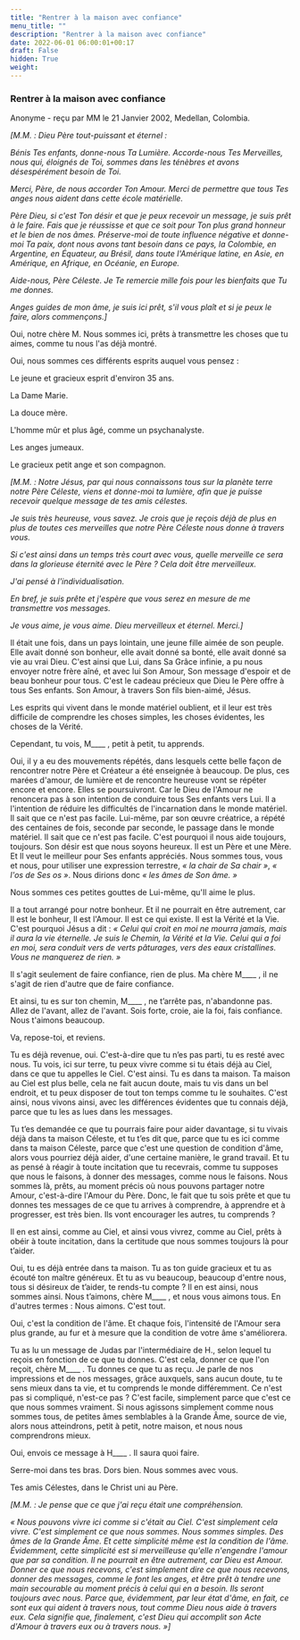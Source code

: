 ```yaml
---
title: "Rentrer à la maison avec confiance"
menu_title: ""
description: "Rentrer à la maison avec confiance"
date: 2022-06-01 06:00:01+00:17
draft: False
hidden: True
weight:
---
```

### Rentrer à la maison avec confiance

Anonyme - reçu par MM le 21 Janvier 2002, Medellan, Colombia.

*[M.M. : Dieu Père tout-puissant et éternel :*

*Bénis Tes enfants, donne-nous Ta Lumière. Accorde-nous Tes Merveilles, nous qui, éloignés de Toi, sommes dans les ténèbres et avons désespérément besoin de Toi.*

*Merci, Père, de nous accorder Ton Amour. Merci de permettre que tous Tes anges nous aident dans cette école matérielle.*

*Père Dieu, si c'est Ton désir et que je peux recevoir un message, je suis prêt à le faire. Fais que je réussisse et que ce soit pour Ton plus grand honneur et le bien de nos âmes. Préserve-moi de toute influence négative et donne-moi Ta paix, dont nous avons tant besoin dans ce pays, la Colombie, en Argentine, en Équateur, au Brésil, dans toute l'Amérique latine, en Asie, en Amérique, en Afrique, en Océanie, en Europe.*

*Aide-nous, Père Céleste. Je Te remercie mille fois pour les bienfaits que Tu me donnes.*

*Anges guides de mon âme, je suis ici prêt, s'il vous plaît et si je peux le faire, alors commençons.]*

Oui, notre chère M. Nous sommes ici, prêts à transmettre les choses que tu aimes, comme tu nous l'as déjà montré.

Oui, nous sommes ces différents esprits auquel vous pensez :

Le jeune et gracieux esprit d'environ 35 ans.

La Dame Marie.

La douce mère.

L'homme mûr et plus âgé, comme un psychanalyste.

Les anges jumeaux.

Le gracieux petit ange et son compagnon.

*[M.M. : Notre Jésus, par qui nous connaissons tous sur la planète terre notre Père Céleste, viens et donne-moi ta lumière, afin que je puisse recevoir quelque message de tes amis célestes.*

*Je suis très heureuse, vous savez. Je crois que je reçois déjà de plus en plus de toutes ces merveilles que notre Père Céleste nous donne à travers vous.*

*Si c'est ainsi dans un temps très court avec vous, quelle merveille ce sera dans la glorieuse éternité avec le Père ? Cela doit être merveilleux.*

*J'ai pensé à l'individualisation.*

*En bref, je suis prête et j'espère que vous serez en mesure de me transmettre vos messages.*

*Je vous aime, je vous aime. Dieu merveilleux et éternel. Merci.]*

Il était une fois, dans un pays lointain, une jeune fille aimée de son peuple. Elle avait donné son bonheur, elle avait donné sa bonté, elle avait donné sa vie au vrai Dieu. C'est ainsi que Lui, dans Sa Grâce infinie, a pu nous envoyer notre frère aîné, et avec lui Son Amour, Son message d'espoir et de beau bonheur pour tous. C'est le cadeau précieux que Dieu le Père offre à tous Ses enfants. Son Amour, à travers Son fils bien-aimé, Jésus.

Les esprits qui vivent dans le monde matériel oublient, et il leur est très difficile de comprendre les choses simples, les choses évidentes, les choses de la Vérité.

Cependant, tu vois, M____ , petit à petit, tu apprends.

Oui, il y a eu des mouvements répétés, dans lesquels cette belle façon de rencontrer notre Père et Créateur a été enseignée à beaucoup. De plus, ces marées d'amour, de lumière et de rencontre heureuse vont se répéter encore et encore. Elles se poursuivront. Car le Dieu de l'Amour ne renoncera pas à son intention de conduire tous Ses enfants vers Lui. Il a l'intention de réduire les difficultés de l'incarnation dans le monde matériel. Il sait que ce n'est pas facile. Lui-même, par son œuvre créatrice, a répété des centaines de fois, seconde par seconde, le passage dans le monde matériel. Il sait que ce n'est pas facile. C'est pourquoi il nous aide toujours, toujours. Son désir est que nous soyons heureux. Il est un Père et une Mère. Et Il veut le meilleur pour Ses enfants appréciés. Nous sommes tous, vous et nous, pour utiliser une expression terrestre, *« la chair de Sa chair »*, *« l'os de Ses os »*. Nous dirions donc *« les âmes de Son âme. »*

Nous sommes ces petites gouttes de Lui-même, qu'Il aime le plus.

Il a tout arrangé pour notre bonheur. Et il ne pourrait en être autrement, car Il est le bonheur, Il est l'Amour. Il est ce qui existe. Il est la Vérité et la Vie. C'est pourquoi Jésus a dit : *« Celui qui croit en moi ne mourra jamais, mais il aura la vie éternelle. Je suis le Chemin, la Vérité et la Vie. Celui qui a foi en moi, sera conduit vers de verts pâturages, vers des eaux cristallines. Vous ne manquerez de rien. »*

Il s'agit seulement de faire confiance, rien de plus. Ma chère M____ , il ne s'agit de rien d'autre que de faire confiance.

Et ainsi, tu es sur ton chemin, M____ , ne t’arrête pas, n'abandonne pas. Allez de l'avant, allez de l'avant. Sois forte, croie, aie la foi, fais confiance. Nous t'aimons beaucoup.

Va, repose-toi, et reviens.

Tu es déjà revenue, oui. C'est-à-dire que tu n’es pas parti, tu es resté avec nous. Tu vois, ici sur terre, tu peux vivre comme si tu étais déjà au Ciel, dans ce que tu appelles le Ciel. C'est ainsi. Tu es dans ta maison. Ta maison au Ciel est plus belle, cela ne fait aucun doute, mais tu vis dans un bel endroit, et tu peux disposer de tout ton temps comme tu le souhaites. C'est ainsi, nous vivons ainsi, avec les différences évidentes que tu connais déjà, parce que tu les as lues dans les messages.

Tu t’es demandée ce que tu pourrais faire pour aider davantage, si tu vivais déjà dans ta maison Céleste, et tu t’es dit que, parce que tu es ici comme dans ta maison Céleste, parce que c'est une question de condition d'âme, alors vous pourriez déjà aider, d'une certaine manière, le grand travail. Et tu as pensé à réagir à toute incitation que tu recevrais, comme tu supposes que nous le faisons, à donner des messages, comme nous le faisons. Nous sommes là, prêts, au moment précis où nous pouvons partager notre Amour, c'est-à-dire l'Amour du Père. Donc, le fait que tu sois prête et que tu donnes tes messages de ce que tu arrives à comprendre, à apprendre et à progresser, est très bien. Ils vont encourager les autres, tu comprends ?

Il en est ainsi, comme au Ciel, et ainsi vous vivrez, comme au Ciel, prêts à obéir à toute incitation, dans la certitude que nous sommes toujours là pour t’aider.

Oui, tu es déjà entrée dans ta maison. Tu as ton guide gracieux et tu as écouté ton maître généreux. Et tu as vu beaucoup, beaucoup d'entre nous, tous si désireux de t’aider, te rends-tu compte ? Il en est ainsi, nous sommes ainsi. Nous t’aimons, chère M____ , et nous vous aimons tous. En d'autres termes : Nous aimons. C'est tout.

Oui, c'est la condition de l'âme. Et chaque fois, l'intensité de l'Amour sera plus grande, au fur et à mesure que la condition de votre âme s'améliorera.

Tu as lu un message de Judas par l'intermédiaire de H., selon lequel tu reçois en fonction de ce que tu donnes. C'est cela, donner ce que l'on reçoit, chère M____ . Tu donnes ce que tu as reçu. Je parle de nos impressions et de nos messages, grâce auxquels, sans aucun doute, tu te sens mieux dans ta vie, et tu comprends le monde différemment. Ce n'est pas si compliqué, n'est-ce pas ?
C'est facile, simplement parce que c'est ce que nous sommes vraiment. Si nous agissons simplement comme nous sommes tous, de petites âmes semblables à la Grande Âme, source de vie, alors nous atteindrons, petit à petit, notre maison, et nous nous comprendrons mieux.

Oui, envois ce message à H____ . Il saura quoi faire.

Serre-moi dans tes bras. Dors bien. Nous sommes avec vous.

Tes amis Célestes, dans le Christ uni au Père.

*[M.M. : Je pense que ce que j'ai reçu était une compréhension.*

*« Nous pouvons vivre ici comme si c'était au Ciel. C'est simplement cela vivre. C'est simplement ce que nous sommes. Nous sommes simples. Des âmes de la Grande Âme. Et cette simplicité même est la condition de l'âme. Évidemment, cette simplicité est si merveilleuse qu'elle n'engendre l'amour que par sa condition. Il ne pourrait en être autrement, car Dieu est Amour. Donner ce que nous recevons, c'est simplement dire ce que nous recevons, donner des messages, comme le font les anges, et être prêt à tendre une main secourable au moment précis à celui qui en a besoin. Ils seront toujours avec nous. Parce que, évidemment, par leur état d'âme, en fait, ce sont eux qui aident à travers nous, tout comme Dieu nous aide à travers eux. Cela signifie que, finalement, c'est Dieu qui accomplit son Acte d'Amour à travers eux ou à travers nous. »]*
